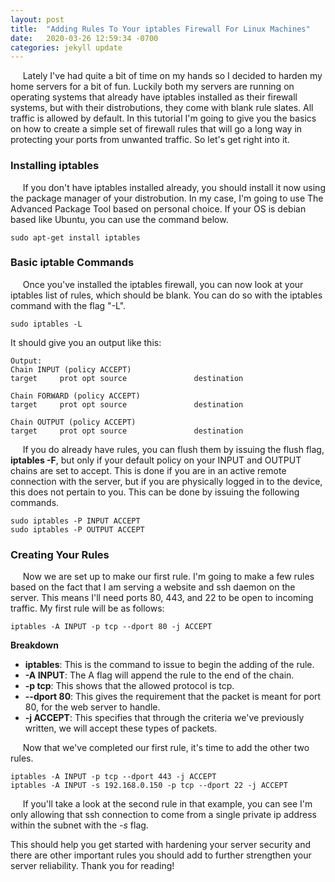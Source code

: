```yaml
---
layout: post
title:  "Adding Rules To Your iptables Firewall For Linux Machines"
date:   2020-03-26 12:59:34 -0700
categories: jekyll update
---
```

&nbsp;&nbsp;&nbsp;&nbsp; Lately I've had quite a bit of time on my hands so I decided to harden my home servers for a bit of fun.  Luckily both my servers are running on 
operating systems that already have iptables installed as their firewall systems, but with their distrobutions, they come with blank rule slates.  All traffic is allowed by default.
In this tutorial I'm going to give you the basics on how to create a simple set of firewall rules that will go a long way in protecting your ports from unwanted traffic.  So let's get right into it.

### Installing iptables

&nbsp;&nbsp;&nbsp;&nbsp; If you don't have iptables installed already, you should install it now using the package manager of your distrobution.  In my case, I'm going to use The Advanced Package Tool based on personal choice.  If your OS is debian based like Ubuntu, you can use the command below.
```
sudo apt-get install iptables
```
### Basic iptable Commands
&nbsp;&nbsp;&nbsp;&nbsp; Once you've installed the iptables firewall, you can now look at your iptables list of rules, which should be blank.  You can do so with the iptables command with the flag "-L".
```
sudo iptables -L
```
It should give you an output like this:
```
Output:
Chain INPUT (policy ACCEPT)
target     prot opt source               destination         

Chain FORWARD (policy ACCEPT)
target     prot opt source               destination         

Chain OUTPUT (policy ACCEPT)
target     prot opt source               destination
```
&nbsp;&nbsp;&nbsp;&nbsp; If you do already have rules, you can flush them by issuing the flush flag, **iptables -F**, but only if your default policy on your INPUT and OUTPUT chains are set to accept.  This is done if you are in an active remote connection with the server, but if you are physically logged in to the device, this does not pertain to you. This can be done by issuing the following commands.
```
sudo iptables -P INPUT ACCEPT
sudo iptables -P OUTPUT ACCEPT
```
### Creating Your Rules
&nbsp;&nbsp;&nbsp;&nbsp; Now we are set up to make our first rule.  I'm going to make a few rules based on the fact that I am serving a website and ssh daemon on the server.  This means I'll need ports 80, 443, and 22 to be open to incoming traffic.  My first rule will be as follows:
```
iptables -A INPUT -p tcp --dport 80 -j ACCEPT
```
**Breakdown**
- **iptables**: This is the command to issue to begin the adding of the rule.
- **-A INPUT**: The A flag will append the rule to the end of the chain.
- **-p tcp**: This shows that the allowed protocol is tcp.
- **--dport 80**: This gives the requirement that the packet is meant for port 80, for the web server to handle.
- **-j ACCEPT**: This specifies that through the criteria we've previously written, we will accept these types of packets.

&nbsp;&nbsp;&nbsp;&nbsp; Now that we've completed our first rule, it's time to add the other two rules.

```
iptables -A INPUT -p tcp --dport 443 -j ACCEPT
iptables -A INPUT -s 192.168.0.150 -p tcp --dport 22 -j ACCEPT
```

&nbsp;&nbsp;&nbsp;&nbsp; If you'll take a look at the second rule in that example, you can see I'm only allowing that ssh connection to come from a single private ip address within the subnet with the *-s* flag.

This should help you get started with hardening your server security and there are other important rules you should add to further strengthen your server reliability.  Thank you for reading!

